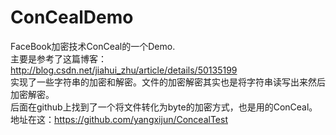 # ConCealDemo
FaceBook加密技术ConCeal的一个Demo.<br>
主要是参考了这篇博客：http://blog.csdn.net/jiahui_zhu/article/details/50135199<br>
实现了一些字符串的加密和解密。文件的加密解密其实也是将字符串读写出来然后加密解密。<br>
后面在github上找到了一个将文件转化为byte的加密方式，也是用的ConCeal。地址在这：https://github.com/yangxijun/ConcealTest<br>

